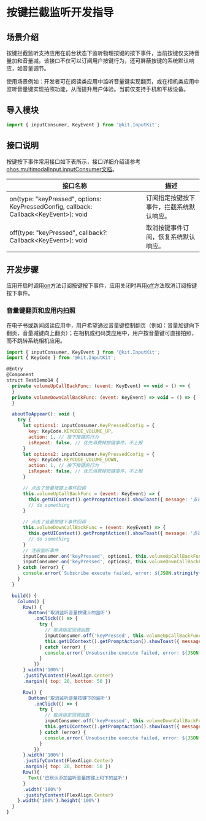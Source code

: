 # 按键拦截监听开发指导

## 场景介绍

按键拦截监听支持应用在前台状态下监听物理按键的按下事件，当前按键仅支持音量加和音量减。该接口不仅可以订阅用户按键行为，还可屏蔽按键的系统默认响应，如音量调节。

使用场景例如：开发者可在阅读类应用中监听音量键实现翻页，或在相机类应用中监听音量键实现拍照功能，从而提升用户体验。当前仅支持手机和平板设备。

## 导入模块

```js
import { inputConsumer, KeyEvent } from '@kit.InputKit';
```

## 接口说明

按键按下事件常用接口如下表所示，接口详细介绍请参考[ohos.multimodalInput.inputConsumer文档](../../reference/apis-input-kit/js-apis-inputconsumer.md)。

| 接口名称  | 描述 |
| ------------------------------------------------------------ | -------------------------- |
| on(type: "keyPressed", options: KeyPressedConfig, callback: Callback\<KeyEvent>): void |订阅指定按键按下事件，拦截系统默认响应。  |
| off(type: "keyPressed", callback?: Callback\<KeyEvent>): void |取消按键事件订阅，恢复系统默认响应。  |

## 开发步骤

应用开启时调用[on](../../reference/apis-input-kit/js-apis-inputconsumer.md#inputconsumeronkeypressed16)方法订阅按键按下事件，应用关闭时再用[off](../../reference/apis-input-kit/js-apis-inputconsumer.md#inputconsumeroffkeypressed16)方法取消订阅按键按下事件。

### 音量键翻页和应用内拍照

在电子书或新闻阅读应用中，用户希望通过音量键控制翻页（例如：音量加键向下翻页，音量减键向上翻页）；在相机或扫码类应用中，用户按音量键可直接拍照，而不跳转系统相机应用。

```js
import { inputConsumer, KeyEvent } from '@kit.InputKit';
import { KeyCode } from '@kit.InputKit';

@Entry
@Component
struct TestDemo14 {
  private volumeUpCallBackFunc: (event: KeyEvent) => void = () => {
  }
  private volumeDownCallBackFunc: (event: KeyEvent) => void = () => {
  }

  aboutToAppear(): void {
    try {
      let options1: inputConsumer.KeyPressedConfig = {
        key: KeyCode.KEYCODE_VOLUME_UP,
        action: 1, // 按下按键的行为
        isRepeat: false, // 优先消费掉按键事件，不上报
      }
      let options2: inputConsumer.KeyPressedConfig = {
        key: KeyCode.KEYCODE_VOLUME_DOWN,
        action: 1, // 按下按键的行为
        isRepeat: false, // 优先消费掉按键事件，不上报
      }

      // 点击了音量按键上事件回调
      this.volumeUpCallBackFunc = (event: KeyEvent) => {
        this.getUIContext().getPromptAction().showToast({ message: '点击了音量按键上' })
        // do something
      }

      // 点击了音量按键下事件回调
      this.volumeDownCallBackFunc = (event: KeyEvent) => {
        this.getUIContext().getPromptAction().showToast({ message: '点击了音量按键下' })
        // do something
      }
      // 注册监听事件
      inputConsumer.on('keyPressed', options1, this.volumeUpCallBackFunc);
      inputConsumer.on('keyPressed', options2, this.volumeDownCallBackFunc);
    } catch (error) {
      console.error(`Subscribe execute failed, error: ${JSON.stringify(error, [`code`, `message`])}`);
    }
  }

  build() {
    Column() {
      Row() {
        Button('取消监听音量按键上的监听')
          .onClick(() => {
            try {
              // 取消指定回调函数
              inputConsumer.off('keyPressed', this.volumeUpCallBackFunc);
              this.getUIContext().getPromptAction().showToast({ message: '取消监听音量按键上的监听事件成功！' })
            } catch (error) {
              console.error(`Unsubscribe execute failed, error: ${JSON.stringify(error, [`code`, `message`])}`);
            }
          })
      }.width('100%')
      .justifyContent(FlexAlign.Center)
      .margin({ top: 20, bottom: 50 })

      Row() {
        Button('取消监听音量按键下的监听')
          .onClick(() => {
            try {
              // 取消指定回调函数
              inputConsumer.off('keyPressed', this.volumeDownCallBackFunc);
              this.getUIContext().getPromptAction().showToast({ message: '取消监听音量按键下的监听事件成功！' })
            } catch (error) {
              console.error(`Unsubscribe execute failed, error: ${JSON.stringify(error, [`code`, `message`])}`);
            }
          })
      }.width('100%')
      .justifyContent(FlexAlign.Center)
      .margin({ top: 20, bottom: 50 })
      Row(){
        Text('已默认添加监听音量按键上和下的监听')
      }
      .width('100%')
      .justifyContent(FlexAlign.Center)
    }.width('100%').height('100%')
  }
}
```
